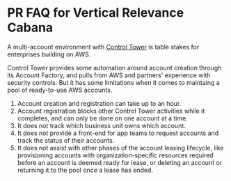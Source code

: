 # PR FAQ for Vertical Relevance Cabana
A multi-account environment with [Control Tower](https://aws.amazon.com/controltower/) is table stakes for enterprises building on AWS.

Control Tower provides some automation around account creation through its Account Factory, and pulls from AWS and partners' experience with security controls. But it has some
limitations when it comes to maintaing a pool of ready-to-use AWS accounts.
1. Account creation and registration can take up to an hour.
2. Account registration blocks other Control Tower activities while it completes, and can only be done on one account at a time.
3. It does not track which business unit owns which account.
4. It does not provide a front-end for app teams to request accounts and track the status of their accounts.
5. It does not assist with other phases of the account leasing lifecycle, like provisioning accounts with organization-specific resources required before an account is deemed ready for lease, or deleting an account or returning it to the pool once a lease has ended.
